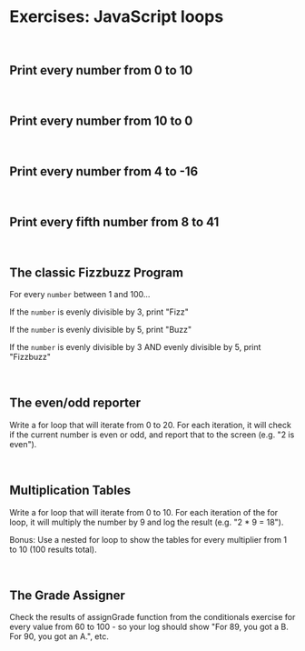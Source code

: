 

# Exercises: JavaScript loops

<br>

## Print every number from 0 to 10

<br>

## Print every number from 10 to 0

<br>

## Print every number from 4 to -16

<br>

## Print every fifth number from 8 to 41

<br>

## The classic Fizzbuzz Program

For every `number` between 1 and 100...

If the `number` is evenly divisible by 3, print "Fizz"

If the `number` is evenly divisible by 5, print "Buzz"

If the `number` is evenly divisible by 3 AND evenly divisible by 5, print "Fizzbuzz"

<br>


## The even/odd reporter

Write a for loop that will iterate from 0 to 20. For each iteration, it will check if the current number is even or odd, and report that to the screen (e.g. "2 is even").

<br>

## Multiplication Tables

Write a for loop that will iterate from 0 to 10. For each iteration of the for loop, it will multiply the number by 9 and log the result (e.g. "2 * 9 = 18").

Bonus: Use a nested for loop to show the tables for every multiplier from 1 to 10 (100 results total).

<br>

## The Grade Assigner

Check the results of assignGrade function from the conditionals exercise for every value from 60 to 100 - so your log should show "For 89, you got a B. For 90, you got an A.", etc.
